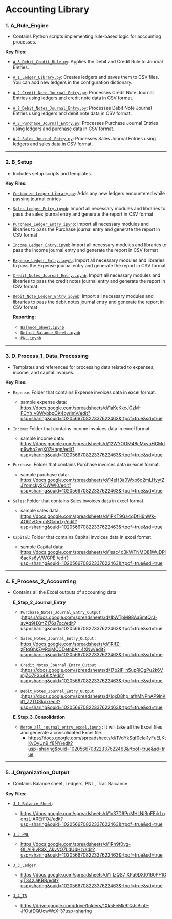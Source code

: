 # Accounting Library 


### 1. A_Rule_Engine

- Contains Python scripts implementing rule-based logic for accounting processes.

**Key Files:**
- [`A_3_Debit_Credit_Rule.py`](https://github.com/Muskan-s-9/Accounting-Library/blob/main/Accounting_Library/A_Rule_Engine/A_3_Debit_Credit_Rule.py): Applies the Debit and Credit Rule to Journal Entries.
  
- [`A_1_Ledger_Library.py`](https://github.com/Muskan-s-9/Accounting-Library/blob/main/Accounting_Library/A_Rule_Engine/A_1_Ledger_Library.py): Creates ledgers and saves them to CSV files. You can add new ledgers in the configuration dictionary.
  
- [`A_2_Credit_Note_Journal_Entry.py`](https://github.com/Muskan-s-9/Accounting-Library/blob/main/Accounting_Library/A_Rule_Engine/A_2_Credit_Note_Journal_Entry.py): Processes Credit Note Journal Entries using ledgers and credit note data in CSV format.
  
- [`A_2_Debit_Notes_Journal_Entry.py`](https://github.com/Muskan-s-9/Accounting-Library/blob/main/Accounting_Library/A_Rule_Engine/A_2_Debit_Notes_Journal_Entry.py): Processes Debit Note Journal Entries using ledgers and debit note data in CSV format.
  
- [`A_2_Purchase_Journal_Entry.py`](https://github.com/Muskan-s-9/Accounting-Library/blob/main/Accounting_Library/A_Rule_Engine/A_2_Purchase_Journal_Entry.py): Processes Purchase Journal Entries using ledgers and purchase data in CSV format.

- [`A_2_Sales_Journal_Entry.py`](https://github.com/Muskan-s-9/Accounting-Library/blob/main/Accounting_Library/A_Rule_Engine/A_2_Sales_Journal_Entry.py): Processes Sales Journal Entries using ledgers and sales data in CSV format.

     

---

### 2. B_Setup

- Includes setup scripts and templates.

**Key Files:**
- [`Customize_Ledger_Library.py`](https://github.com/Muskan-s-9/Accounting-Library/blob/main/Accounting_Library/B_Setup/B_1_Ledger_Setup/Customize_Ledger_Library.py): Adds any new ledgers encountered while passing journal entries
-  [`Sales_Ledger_Entry.ipynb`](https://github.com/Muskan-s-9/Accounting-Library/blob/main/Accounting_Library/B_Setup/B_3_Sales_Codes/Sales_Ledger_Entry.ipynb): Import all necessary modules and libraries to pass the sales journal entry and generate the report in CSV format

- [`Purchase_Ledger_Entry.ipynb`](https://github.com/Muskan-s-9/Accounting-Library/blob/main/Accounting_Library/B_Setup/B_4_Purchase_Codes/Purchase_Ledger_Entry.ipynb): Import all necessary modules and libraries to pass the Purchase journal entry and generate the report in CSV format
  
- [`Income_Ledger_Entry.ipynb`](https://github.com/Muskan-s-9/Accounting-Library/blob/main/Accounting_Library/B_Setup/B_5_Income_Codes/Income_Ledger_Entry.ipynb):Import all necessary modules and libraries to pass the Income journal entry and generate the report in CSV format
  
- [`Expense_Ledger_Entry.ipynb`](https://github.com/Muskan-s-9/Accounting-Library/blob/main/Accounting_Library/B_Setup/B_6_Expense_Code/Expense_Ledger_Entry.ipynb): Import all necessary modules and libraries to pass the Expense journal entry and generate the report in CSV format
  
- [`Credit_Notes_Journal_Entry.ipynb`](https://github.com/Muskan-s-9/Accounting-Library/blob/main/Accounting_Library/B_Setup/B_7_Credit_Notes_Code/Credit_Notes_Journal_Entry.ipynb): Import all necessary modules and libraries to pass the credit notes journal entry and generate the report in CSV format
  
- [`Debit_Note_Ledger_Entry.ipynb`](https://github.com/Muskan-s-9/Accounting-Library/blob/main/Accounting_Library/B_Setup/B_8_Debit_Notes_Code/Debit_Note_Ledger_Entry.ipynb):
  Import all necessary modules and libraries to pass the debit notes journal entry and generate the report in CSV format

  **Reporting:**
  - [`Balance_Sheet.ipynb`](https://github.com/Muskan-s-9/Accounting-Library/blob/main/Accounting_Library/B_Setup/B_9_Reporting_Codes/Balance_Sheet.ipynb)
  - [`Detail_Balance_Sheet.ipynb`](https://github.com/Muskan-s-9/Accounting-Library/blob/main/Accounting_Library/B_Setup/B_9_Reporting_Codes/Detail_Balance_Sheet.ipynb)
  - [`PNL.ipynb`](https://github.com/Muskan-s-9/Accounting-Library/blob/main/Accounting_Library/B_Setup/B_9_Reporting_Codes/PNL.ipynb)
---


### 3.  D_Process_1_Data_Processing

- Templates and references for processing data related to expenses, income, and capital invoices.

**Key Files:**
 - `Expense`: Folder that contains  Expense invoices data in excel format.
   -  sample expense data: https://docs.google.com/spreadsheets/d/1aKeKkcJGzM-FCYh_v8WybbpOK4byrimV/edit?usp=sharing&ouid=102056670822337622463&rtpof=true&sd=true
 
 - `Income`: Folder that contains  Income invoices data in excel format.
    - sample income  data: https://docs.google.com/spreadsheets/d/12WYOOM48cMxvuHGMdp6who2ygX07Hngn/edit?usp=sharing&ouid=102056670822337622463&rtpof=true&sd=true
 
 - `Purchase`: Folder that contains  Purchase invoices data in excel format.
    - sample purchase data: https://docs.google.com/spreadsheets/d/14eH3a0Wxp6o2mLHyytZJYomckySOWWI0/edit?usp=sharing&ouid=102056670822337622463&rtpof=true&sd=true
 
 - `Sales`: Folder that contains  Sales invoices data in excel format.
    - sample sales data: https://docs.google.com/spreadsheets/d/1PKT9Ga4qDfH6nWk-4O61vOeqmSGxhrLg/edit?usp=sharing&ouid=102056670822337622463&rtpof=true&sd=true
 
 - `Capital`: Folder that contains  Capital invoices data in excel format.
    - sample Capital data: https://docs.google.com/spreadsheets/d/1sac4d3kWTNMQ81WuDPi6acKs6yVWGPEl/edit?usp=sharing&ouid=102056670822337622463&rtpof=true&sd=true
---

### 4. E_Process_2_Accounting

- Contains all the Excel outputs of accounting data

  **E_Step_2_Journal_Entry**
    - `Purchase_Notes_Journal_Entry_Output` :https://docs.google.com/spreadsheets/d/1bWTpM98AaSmtQrJ-avAq9HXmZ176a7oc/edit?    usp=sharing&ouid=102056670822337622463&rtpof=true&sd=true
      
    - `Sales_Notes_Journal_Entry_Output` : https://docs.google.com/spreadsheets/d/1RIfZ-zFtqGhkZwRxjMCCDetnbAr_4XNw/edit?usp=sharing&ouid=102056670822337622463&rtpof=true&sd=true
      
    - `Credit_Notes_Journal_Entry_Output` :https://docs.google.com/spreadsheets/d/17b2lF_h5upRlOgPu2k6VmjZO7F3b4BlX/edit?usp=sharing&ouid=102056670822337622463&rtpof=true&sd=true
  
    - `Debit_Notes_Journal_Entry_Output` :https://docs.google.com/spreadsheets/d/1qxD8hp_afhMNPnAP9lnKjl1_Z2TO3kdx/edit?usp=sharing&ouid=102056670822337622463&rtpof=true&sd=true
 
  **E_Step_3_Consolidation**
   - [`Merge_all_journal_entry_excel.ipynb`]('https://github.com/Muskan-s-9/Accounting-Library/blob/main/Accounting_Library/E_Process_2_Accounting/E_Step_3_Consolidation/Merge_all_journal_entry_excel.ipynb') : It will take all the Excel files and generate a consolidated Excel file.
     -  https://docs.google.com/spreadsheets/d/1VdYkSqf0eIai1yFuELKtKyOyUn9_f8NY/edit?usp=sharing&ouid=102056670822337622463&rtpof=true&sd=true
    


    
---



### 5.  J_Organization_Output

- Contains  Balance sheet, Ledgers, PNL , Trail Balcance

**Key Files:**
- [`J_1_Balance_Sheet`](https://github.com/Muskan-s-9/Accounting-Library/tree/main/Accounting_Library/J_Organization_Output/J_1_Balance_Sheet):
    - https://docs.google.com/spreadsheets/d/1n37D9PpMHLNjBpFErkLoqnzL-AREfFOJ/edit?usp=sharing&ouid=102056670822337622463&rtpof=true&sd=true

- [`J_2_PNL`](https://github.com/Muskan-s-9/Accounting-Library/tree/main/Accounting_Library/J_Organization_Output/J_2_PNL)
    - https://docs.google.com/spreadsheets/d/1Rn9f0vg-GI_AIRIyR3X_AkvVO7LdU4Hz/edit?usp=sharing&ouid=102056670822337622463&rtpof=true&sd=true

- [`J_3_Ledger`](https://github.com/Muskan-s-9/Accounting-Library/tree/main/Accounting_Library/J_Organization_Output/J_3_Ledger)
    - https://docs.google.com/spreadsheets/d/1_IzQS7_XPa9DXt0160PF1GqT342JjKBB/edit?usp=sharing&ouid=102056670822337622463&rtpof=true&sd=true

- [`J_4_TB`](https://github.com/Muskan-s-9/Accounting-Library/tree/main/Accounting_Library/J_Organization_Output/J_4_TB)
    - https://drive.google.com/drive/folders/1Xk5EeMk9fQJsBin0-JfOufDQUcwWcX-3?usp=sharing





